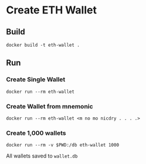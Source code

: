 # Create ETH Wallet

## Build

```
docker build -t eth-wallet .
```

## Run

### Create Single Wallet
```
docker run --rm eth-wallet
```

### Create Wallet from mnemonic

```
docker run --rm eth-wallet <m no mo nicdry . . . .>
```

### Create 1,000 wallets


```
docker run --rm -v $PWD:/db eth-wallet 1000
```

All wallets saved to `wallet.db`
